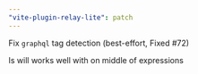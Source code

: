 ```yaml
---
"vite-plugin-relay-lite": patch
---
```


Fix `graphql` tag detection (best-effort, Fixed #72)

Is will works well with on middle of expressions
